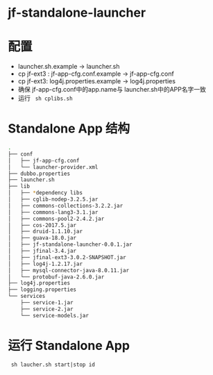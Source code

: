 # jf-standalone-launcher

# 配置
- launcher.sh.example -> launcher.sh
- cp jf-ext3 : jf-app-cfg.conf.example -> jf-app-cfg.conf
- cp jf-ext3: log4j.properties.example -> log4j.properties
- 确保 jf-app-cfg.conf中的app.name与 launcher.sh中的APP名字一致
- 运行 ``` sh cplibs.sh```

# Standalone App 结构

```bash
.
├── conf
│   ├── jf-app-cfg.conf
│   └── launcher-provider.xml
├── dubbo.properties
├── launcher.sh
├── lib
│   ├── *dependency libs
│   ├── cglib-nodep-3.2.5.jar
│   ├── commons-collections-3.2.2.jar
│   ├── commons-lang3-3.1.jar
│   ├── commons-pool2-2.4.2.jar
│   ├── cos-2017.5.jar
│   ├── druid-1.1.10.jar
│   ├── guava-18.0.jar
│   ├── jf-standalone-launcher-0.0.1.jar
│   ├── jfinal-3.4.jar
│   ├── jfinal-ext3-3.0.2-SNAPSHOT.jar
│   ├── log4j-1.2.17.jar
│   ├── mysql-connector-java-8.0.11.jar
│   └── protobuf-java-2.6.0.jar
├── log4j.properties
├── logging.properties
└── services
    ├── service-1.jar
    ├── service-2.jar
    └── service-models.jar

```
# 运行 Standalone App

``` sh laucher.sh start|stop id```
